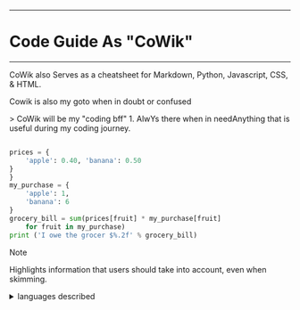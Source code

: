 ********
# Code Guide As "CoWik"
*******
<footer>
 <p>CoWik also Serves as a cheatsheet for Markdown, Python, Javascript, CSS, & HTML.</p>
<p>Cowik is also my goto when in doubt or confused</p>

 <footer>
> CoWik will be my "coding bff" 1. AlwYs there when in needAnything that is useful during my coding journey.

````python

prices = {
    'apple': 0.40, 'banana': 0.50
}
}
my_purchase = {
    'apple': 1,
    'banana': 6
}
grocery_bill = sum(prices[fruit] * my_purchase[fruit]
    for fruit in my_purchase)
print ('I owe the grocer $%.2f' % grocery_bill)
````
> [!NOTE]
> Highlights information that users should take into account, even when skimming.
 <details>
<summary>languages described</summary>

| Rank | Languages |
|-----:|-----------|
|     1| Pythom|
|     2| CSS    |
|     3| Javascript       |
|     4| HTML.    |

</details>

